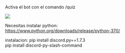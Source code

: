 Activa el bot con el comando /quiz

<img src="https://i.imgur.com/3AwL38w.png">

Necesitas instalar python: https://www.python.org/downloads/release/python-370/

instalacion:
pip install discord.py==1.7.3
<br>
pip install discord-py-slash-command
